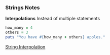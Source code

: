 ### Strings Notes

**Interpolations**
Instead of multiple statements
```ruby
how_many = 4
others = 3
puts "You have #{how_many + others} apples."
```
[String Interpolation](http://ruby-for-beginners.rubymonstas.org/bonus/string_interpolation.html)
